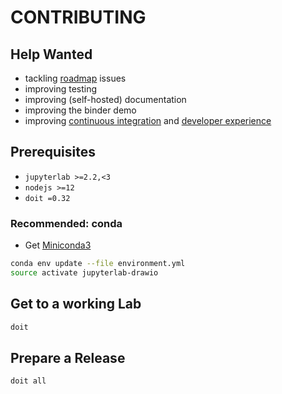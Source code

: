 # CONTRIBUTING

## Help Wanted

- tackling [roadmap](./docs/ROADMAP.dio.ipynb) issues
- improving testing
- improving (self-hosted) documentation
- improving the binder demo
- improving [continuous integration](./github/workflows/ci.yml) and [developer experience](./dodo.py)

## Prerequisites

- `jupyterlab >=2.2,<3`
- `nodejs >=12`
- `doit =0.32`

### Recommended: conda

- Get [Miniconda3](https://repo.anaconda.com/miniconda/)

```bash
conda env update --file environment.yml
source activate jupyterlab-drawio
```

## Get to a working Lab

```bash
doit
```

## Prepare a Release

```bash
doit all
```
